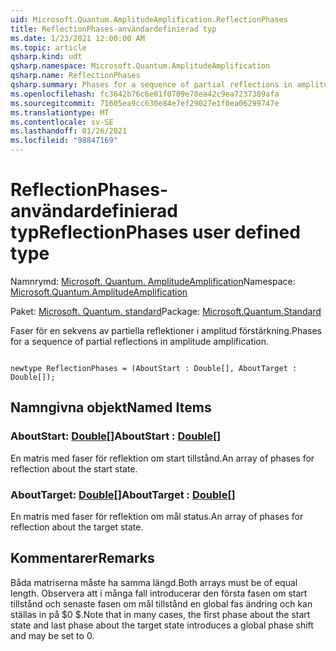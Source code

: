 ```yaml
---
uid: Microsoft.Quantum.AmplitudeAmplification.ReflectionPhases
title: ReflectionPhases-användardefinierad typ
ms.date: 1/23/2021 12:00:00 AM
ms.topic: article
qsharp.kind: udt
qsharp.namespace: Microsoft.Quantum.AmplitudeAmplification
qsharp.name: ReflectionPhases
qsharp.summary: Phases for a sequence of partial reflections in amplitude amplification.
ms.openlocfilehash: fc3642b76c6e01f0709e78ea42c9ea7237389afa
ms.sourcegitcommit: 71605ea9cc630e84e7ef29027e1f0ea06299747e
ms.translationtype: MT
ms.contentlocale: sv-SE
ms.lasthandoff: 01/26/2021
ms.locfileid: "98847169"
---
```

# <a name="reflectionphases-user-defined-type"></a><span data-ttu-id="6980e-102">ReflectionPhases-användardefinierad typ</span><span class="sxs-lookup"><span data-stu-id="6980e-102">ReflectionPhases user defined type</span></span>

<span data-ttu-id="6980e-103">Namnrymd: [Microsoft. Quantum. AmplitudeAmplification](xref:Microsoft.Quantum.AmplitudeAmplification)</span><span class="sxs-lookup"><span data-stu-id="6980e-103">Namespace: [Microsoft.Quantum.AmplitudeAmplification](xref:Microsoft.Quantum.AmplitudeAmplification)</span></span>

<span data-ttu-id="6980e-104">Paket: [Microsoft. Quantum. standard](https://nuget.org/packages/Microsoft.Quantum.Standard)</span><span class="sxs-lookup"><span data-stu-id="6980e-104">Package: [Microsoft.Quantum.Standard](https://nuget.org/packages/Microsoft.Quantum.Standard)</span></span>


<span data-ttu-id="6980e-105">Faser för en sekvens av partiella reflektioner i amplitud förstärkning.</span><span class="sxs-lookup"><span data-stu-id="6980e-105">Phases for a sequence of partial reflections in amplitude amplification.</span></span>

```qsharp

newtype ReflectionPhases = (AboutStart : Double[], AboutTarget : Double[]);
```



## <a name="named-items"></a><span data-ttu-id="6980e-106">Namngivna objekt</span><span class="sxs-lookup"><span data-stu-id="6980e-106">Named Items</span></span>

### <a name="aboutstart--double"></a><span data-ttu-id="6980e-107">AboutStart: [Double](xref:microsoft.quantum.lang-ref.double)[]</span><span class="sxs-lookup"><span data-stu-id="6980e-107">AboutStart : [Double](xref:microsoft.quantum.lang-ref.double)[]</span></span>

<span data-ttu-id="6980e-108">En matris med faser för reflektion om start tillstånd.</span><span class="sxs-lookup"><span data-stu-id="6980e-108">An array of phases for reflection about the start state.</span></span>
### <a name="abouttarget--double"></a><span data-ttu-id="6980e-109">AboutTarget: [Double](xref:microsoft.quantum.lang-ref.double)[]</span><span class="sxs-lookup"><span data-stu-id="6980e-109">AboutTarget : [Double](xref:microsoft.quantum.lang-ref.double)[]</span></span>

<span data-ttu-id="6980e-110">En matris med faser för reflektion om mål status.</span><span class="sxs-lookup"><span data-stu-id="6980e-110">An array of phases for reflection about the target state.</span></span>

## <a name="remarks"></a><span data-ttu-id="6980e-111">Kommentarer</span><span class="sxs-lookup"><span data-stu-id="6980e-111">Remarks</span></span>

<span data-ttu-id="6980e-112">Båda matriserna måste ha samma längd.</span><span class="sxs-lookup"><span data-stu-id="6980e-112">Both arrays must be of equal length.</span></span> <span data-ttu-id="6980e-113">Observera att i många fall introducerar den första fasen om start tillstånd och senaste fasen om mål tillstånd en global fas ändring och kan ställas in på $0 $.</span><span class="sxs-lookup"><span data-stu-id="6980e-113">Note that in many cases, the first phase about the start state and last phase about the target state introduces a global phase shift and may be set to $0$.</span></span>